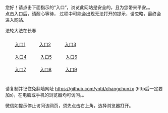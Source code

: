 您好！请点击下面指示的“入口”，浏览此网站是安全的，且为您带来平安。。 <br/>
点击入口后，请耐心等待， 过程中可能会出现无法打开的提示，请忽略，最终会进入网站. </br>

法轮大法在长春<br/>
<div style="padding:10px"><a style="margin:20px" target="_blank" href="https://db1fc0bh3v6oy.cloudfront.net/2Qpsp?nrkxp" id="ccLink1" rel="nofollow">入口1</a> <a target="_blank" style="margin:20px" href="https://dggahlkflvvyd.cloudfront.net/2Qpsp?kkppmjyi" id="ccLink2" rel="nofollow">入口2</a> <a style="margin:20px" target="_blank" href="https://d3nukhp3upbtsx.cloudfront.net/2Qpsp?jzwtipib" id="ccLink3" rel="nofollow">入口3</a></div>

<div style="padding:10px" ><a style="margin:20px" target="_blank" href="https://db1fc0bh3v6oy.cloudfront.net/2Qpsp?nrkxp" id="ccLink4" rel="nofollow">入口4</a> <a style="margin:20px" href="https://dggahlkflvvyd.cloudfront.net/2Qpsp?kkppmjyi" target="_blank" id="ccLink5" rel="nofollow">入口5</a> <a style="margin:20px" href="https://d3nukhp3upbtsx.cloudfront.net/2Qpsp?jzwtipib" target="_blank" id="ccLink6" rel="nofollow">入口6</a></div>

<div style="padding:10px"><a style="margin:20px" target="_blank" href="https://db1fc0bh3v6oy.cloudfront.net/2Qpsp?nrkxp" id="ccLink7" rel="nofollow">入口7</a> <a style="margin:20px" href="https://dggahlkflvvyd.cloudfront.net/2Qpsp?kkppmjyi" target="_blank" id="ccLink8" rel="nofollow">入口8</a> <a style="margin:20px" target="_blank" href="https://d3nukhp3upbtsx.cloudfront.net/2Qpsp?jzwtipib" id="ccLink9" rel="nofollow">入口9</a></div>

<br/>



请复制并记住免翻墙网址 https://github.com/yntd/changchunzx (http后一定要加s)，在电脑或手机的浏览器均可访问。。<br/>

微信如提示停止访问该网页，须先点击右上角，选择浏览器打开。
